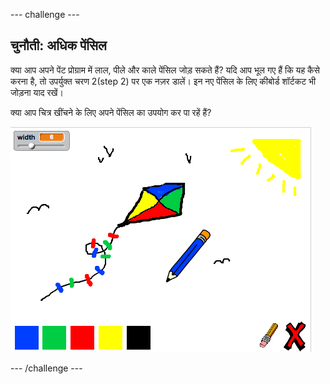\--- challenge \---

## चुनौती: अधिक पेंसिल

क्या आप अपने पेंट प्रोग्राम में लाल, पीले और काले पेंसिल जोड़ सकते हैं? यदि आप भूल गए हैं कि यह कैसे करना है, तो उपर्युक्त चरण 2(step 2) पर एक नज़र डालें। इन नए पेंसिल के लिए कीबोर्ड शॉर्टकट भी जोड़ना याद रखें।

क्या आप चित्र खींचने के लिए अपने पेंसिल का उपयोग कर पा रहें हैं?

![स्क्रीनशॉट](images/paint-final.png)

\--- /challenge \---